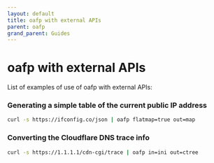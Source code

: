 ```yaml
---
layout: default
title: oafp with external APIs
parent: oafp
grand_parent: Guides
---
```


# oafp with external APIs

List of examples of use of oafp with external APIs:

### Generating a simple table of the current public IP address
```bash
curl -s https://ifconfig.co/json | oafp flatmap=true out=map
```

### Converting the Cloudflare DNS trace info
```bash
curl -s https://1.1.1.1/cdn-cgi/trace | oafp in=ini out=ctree
```